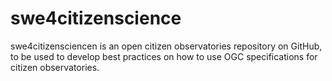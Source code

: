 # swe4citizenscience
swe4citizensciencen is an open citizen observatories repository on GitHub, to be used to develop best practices on how to use OGC specifications for citizen observatories. 
